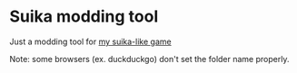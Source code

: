 # Suika modding tool  
Just a modding tool for [my suika-like game](https://github.com/R1nge/Suika)

Note: some browsers (ex. duckduckgo) don't set the folder name properly.  
